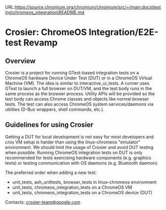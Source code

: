 URL:https://source.chromium.org/chromium/chromium/src/+/main:docs\testing\chromeos_integration\README.md
# Crosier: **C**h**r**ome**OS** **I**ntegration/**E**2E-test **R**evamp

## Overview
Crosier is a project for running GTest-based integration tests on a ChromeOS
hardware Device Under Test (DUT) or in a ChromeOS Virtual Machine (VM). The idea
is similar to interactive_ui_tests. A runner uses GTest to launch a full browser
on DUT/VM, and the test body runs in the same process as the browser process.
Utility APIs will be provided so the test body can access Chrome classes and
objects like normal browser tests. The test can also access ChromeOS system
services/daemons via utilities (D-Bus wrappers, shell commands, etc.).

## Guidelines for using Crosier
Getting a DUT for local development is not easy for most developers and cros VM
setup is harder than using the linux-chromeos "emulator" environment. We should
limit the usage of Crosier and avoid DUT testing when possible.
Running ChromeOS integration tests on DUT is only recommended for tests
exercising hardware components (e.g. graphics tests) or testing communication
with OS daemons (e.g. Bluetooth daemon).

The preferred order when adding a new test:
- unit_tests, ash_unittests, browser_tests in linux-chromeos environment
- unit_tests, chromeos_integration_tests on a ChromeOS VM
- unit_tests, chromeos_integration_tests on a ChromeOS device (DUT)

Contacts: <crosier-team@google.com>
